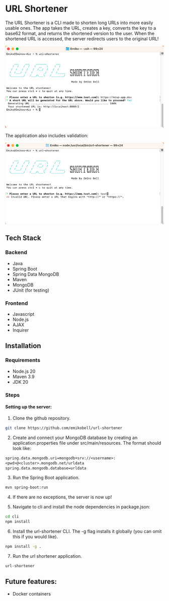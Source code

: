 # URL Shortener

The URL Shortener is a CLI made to shorten long URLs into more easily usable ones. The app takes the URL, creates a key, converts the key to a base62 format, and returns the shortened version to the user. When the shortened URL is accessed, the server redirects users to the original URL!

![URL Shortener CLI](/static/url-shortener-1.png)

The application also includes validation:

![URL Shortener validation](/static/url-shortener-2.png)


## Tech Stack
### Backend
- Java
- Spring Boot
- Spring Data MongoDB
- Maven
- MongoDB
- JUnit (for testing)

### Frontend
- Javascript
- Node.js
- AJAX
- Inquirer

## Installation

### Requirements

- Node.js 20
- Maven 3.9
- JDK 20

### Steps

#### Setting up the server:

1. Clone the github repository.
```zsh
git clone https://github.com/emikobell/url-shortener
```

2. Create and connect your MongoDB database by creating an application.properties file under src/main/resources. The format should look like:
```
spring.data.mongodb.uri=mongodb+srv://<username>:<pwd>@<cluster>.mongodb.net/urldata
spring.data.mongodb.database=urldata
```

3. Run the Spring Boot application.
```zsh
mvn spring-boot:run
```

4. If there are no exceptions, the server is now up!

5. Navigate to cli and install the node dependencies in package.json:
```zsh
cd cli
npm install
```

6. Install the url-shortener CLI. The -g flag installs it globally (you can omit this if you would like).
```zsh
npm install -g .
```

7. Run the url shortener application.
```zsh
url-shortener
```

## Future features:
- Docker containers